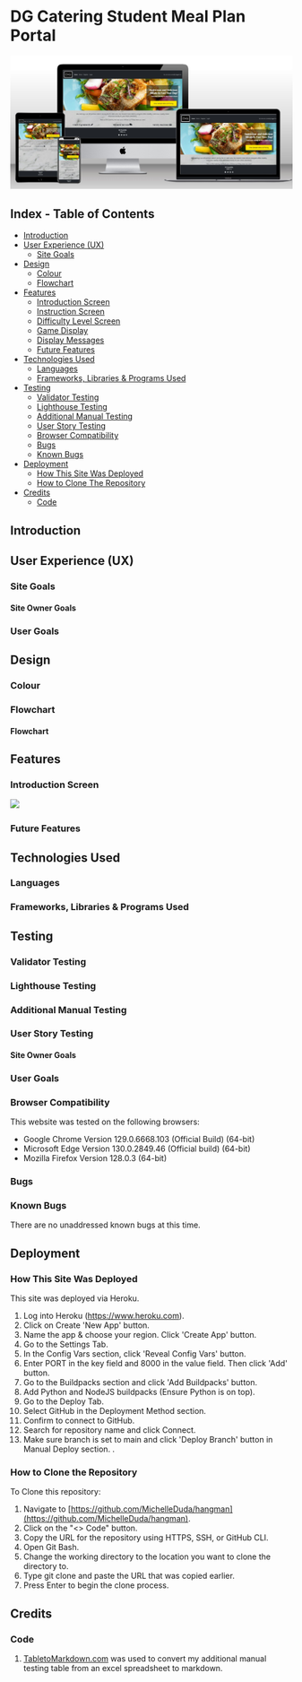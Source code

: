 # DG Catering Student Meal Plan Portal

![DG Catering Student Meal Plan Portal](static/documentation/dgstudentordering.jpg)

## Index - Table of Contents
* [Introduction](#introduction)
* [User Experience (UX)](#user-experience-ux) 
    * [Site Goals](#site-goals) 
* [Design](#design)
    * [Colour](#colour)
    * [Flowchart](#flowchart)
* [Features](#features)
    * [Introduction Screen](#introduction-screen)
    * [Instruction Screen](#instruction-screen)
    * [Difficulty Level Screen](#difficulty-level-screen)
    * [Game Display](#game-display)
    * [Display Messages](#display-messages)
    * [Future Features](#future-features)
* [Technologies Used](#technologies-used)
    * [Languages](#languages)
    * [Frameworks, Libraries & Programs Used](#frameworks-libraries--programs-used)
* [Testing](#testing)
    * [Validator Testing](#validator-testing)
    * [Lighthouse Testing](#lighthouse-testing)
    * [Additional Manual Testing](#additional-manual-testing)
    * [User Story Testing](#user-story-testing)
    * [Browser Compatibility](#browser-compatibility)
    * [Bugs](#bugs)
    * [Known Bugs](#known-bugs)
* [Deployment](#deployment)
    * [How This Site Was Deployed](#how-this-site-was-deployed)
    * [How to Clone The Repository](#how-to-clone-the-repository)
* [Credits](#credits)
    * [Code](#code)


## Introduction

## User Experience (UX)

### Site Goals

#### Site Owner Goals


### User Goals
 


## Design

### Colour

### Flowchart

#### Flowchart

## Features

### Introduction Screen

<img src="documentation/intro.jpg">


### Future Features



## Technologies Used

### Languages


### Frameworks, Libraries & Programs Used



## Testing

### Validator Testing



### Lighthouse Testing



### Additional Manual Testing



### User Story Testing

#### Site Owner Goals
  
### User Goals
  



### Browser Compatibility
This website was tested on the following browsers:
- Google Chrome Version 129.0.6668.103 (Official Build) (64-bit)
- Microsoft Edge Version 130.0.2849.46 (Official build) (64-bit)
- Mozilla Firefox Version 128.0.3 (64-bit)

### Bugs


### Known Bugs
There are no unaddressed known bugs at this time. 

## Deployment

### How This Site Was Deployed
This site was deployed via Heroku.
1. Log into Heroku (https://www.heroku.com).
2. Click on Create 'New App' button.
3. Name the app & choose your region. Click 'Create App' button.
4. Go to the Settings Tab.
5. In the Config Vars section, click 'Reveal Config Vars' button.
6. Enter PORT in the key field and 8000 in the value field. Then click 'Add' button.
7. Go to the Buildpacks section and click 'Add Buildpacks' button. 
8. Add Python and NodeJS buildpacks (Ensure Python is on top).
9. Go to the Deploy Tab.
10. Select GitHub in the Deployment Method section.
11. Confirm to connect to GitHub.
12. Search for repository name and click Connect.
13. Make sure branch is set to main and click 'Deploy Branch' button in Manual Deploy section. .

### How to Clone the Repository

To Clone this repository:
1. Navigate to [https://github.com/MichelleDuda/hangman](https://github.com/MichelleDuda/hangman).
2. Click on the "<> Code" button.
3. Copy the URL for the repository using HTTPS, SSH, or GitHub CLI. 
4. Open Git Bash.
5. Change the working directory to the location you want to clone the directory to. 
6. Type git clone and paste the URL that was copied earlier. 
7. Press Enter to begin the clone process. 



## Credits


### Code

1. [TabletoMarkdown.com](https://tabletomarkdown.com/convert-spreadsheet-to-markdown/) was used to convert my additional manual testing table from an excel spreadsheet to markdown.
